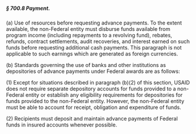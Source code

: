 ##### § 700.8 Payment. #####

(a) Use of resources before requesting advance payments. To the extent available, the non-Federal entity must disburse funds available from program income (including repayments to a revolving fund), rebates, refunds, contract settlements, audit recoveries, and interest earned on such funds before requesting additional cash payments. This paragraph is not applicable to such earnings which are generated as foreign currencies.

(b) Standards governing the use of banks and other institutions as depositories of advance payments under Federal awards are as follows:

(1) Except for situations described in paragraph (b)(2) of this section, USAID does not require separate depository accounts for funds provided to a non-Federal entity or establish any eligibility requirements for depositories for funds provided to the non-Federal entity. However, the non-Federal entity must be able to account for receipt, obligation and expenditure of funds.

(2) Recipients must deposit and maintain advance payments of Federal funds in insured accounts whenever possible.
